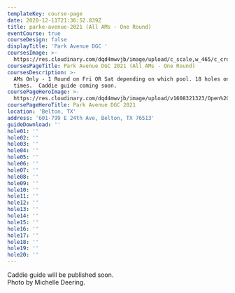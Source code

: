 ```yaml
---
templateKey: course-page
date: 2020-12-11T21:36:52.839Z
title: parke-avenue-2021 (All AMs - One Round)
eventCourse: true
courseDesign: false
displayTitle: 'Park Avenue DGC '
coursesImage: >-
  https://res.cloudinary.com/dqd4mwvjb/image/upload/c_scale,w_465/c_crop,h_300,w_465/v1608321382/Open%20DGC/Courses/Todgc-flag-w-logos_rkil5x.jpg
coursesPageTitle: Park Avenue DGC 2021 (All AMs - One Round)
coursesDescription: >-
  AMs Only - 1 Round on Fri OR Sat depending on which pool. 18 holes on tee
  times.  Caddie guide coming soon.
coursePageHeroImage: >-
  https://res.cloudinary.com/dqd4mwvjb/image/upload/v1608321323/Open%20DGC/Courses/banner_1920x1000_theopencourse_brkrc8.jpg
coursePageHeroTitle: Park Avenue DGC 2021
location: 'Belton, TX'
address: '601-799 E 24th Ave, Belton, TX 76513'
guideDownload: ''
hole01: ''
hole02: ''
hole03: ''
hole04: ''
hole05: ''
hole06: ''
hole07: ''
hole08: ''
hole09: ''
hole10: ''
hole11: ''
hole12: ''
hole13: ''
hole14: ''
hole15: ''
hole16: ''
hole17: ''
hole18: ''
hole19: ''
hole20: ''
---
```

Caddie guide will be published soon.
<br/>
Photo by Michelle Deering.